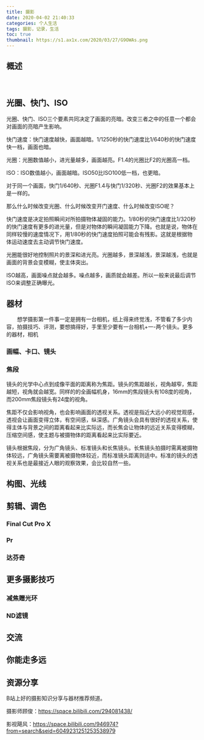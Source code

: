 ```yaml
---
title: 摄影
date: 2020-04-02 21:40:33
categories: 个人生活
tags: 摄影，记录，生活
toc: true
thumbnail: https://s1.ax1x.com/2020/03/27/G9OWAs.png
---
```


## 概述

　　



<!--more-->

## 光圈、快门、ISO

   光圈、快门、ISO三个要素共同决定了画面的亮暗。改变三者之中的任意一个都会对画面的亮暗产生影响。

快门速度：快门速度越快，画面越暗。1/1250秒的快门速度比1/640秒的快门速度快一档，画面也暗。

光圈：光圈数值越小，进光量越多，画面越亮。F1.4的光圈比F2的光圈高一档。

ISO：ISO数值越小，画面越暗。ISO50比ISO100低一档，也更暗。

对于同一个画面，快门1/640秒、光圈F1.4与快门1/320秒、光圈F2的效果基本上是一样的。

那么什么时候改变光圈、什么时候改变开门速度、什么时候改变ISO呢？

快门速度是决定拍照瞬间对所拍摄物体凝固的能力。1/80秒的快门速度比1/320秒的快门速度有更多的进光量，但是对物体的瞬间凝固能力下降。也就是说，物体在同样较慢的速度情况下，用1/80秒的快门速度拍照可能会有残影。这就是根据物体运动速度去主动调节快门速度。

光圈能很好地控制照片的景深和进光亮。光圈越多，景深越浅，景深越浅，也就是画面的背景会变模糊，使主体突出。

ISO越高，画面噪点就会越多。噪点越多，画质就会越差。所以一般来说最后调节ISO来调整正确曝光。

## 器材

　　想学摄影第一件事一定是拥有一台相机，纸上得来终觉浅，不管看了多少内容，拍摄技巧、评测，要想搞得好，手里至少要有一台相机+一-两个镜头。更多的器材，相机

### 画幅、卡口、镜头



### 焦段

镜头的光学中心点到成像平面的距离称为焦距。镜头的焦距越长，视角越窄，焦距越短，视角就会越宽。同样的的全画幅机身，16mm的焦段镜头有108度的视角，而200mm焦段镜头有24度的视角。

焦距不仅会影响视角，也会影响画面的透视关系。透视是指近大远小的视觉观感，透视会让画面变得立体，有空间感，纵深感。广角镜头会具有很好的透视关系，使得主体与背景之间的距离看起来比实际远，而长焦会让物体的远近关系变得模糊，压缩空间感，使主题与被摄物体的距离看起来比实际要近。

镜头根据焦段，分为广角镜头、标准镜头和长焦镜头。长焦镜头拍摄时需离被摄物体较远，广角镜头需要离被摄物体较近，而标准镜头距离则适中。标准的镜头的透视关系也是最接近人眼的观察效果，会比较自然一些。

## 构图、光线

## 剪辑、调色

### Final Cut Pro X

### Pr

### 达芬奇

## 更多摄影技巧

### 减焦赠光环

### ND滤镜

## 交流

## 你能走多远

## 资源分享

B站上好的摄影知识分享与器材推荐频道。

摄影师顾俊：https://space.bilibili.com/294081438/

影视飓风：https://space.bilibili.com/946974?from=search&seid=6049231251253538979

